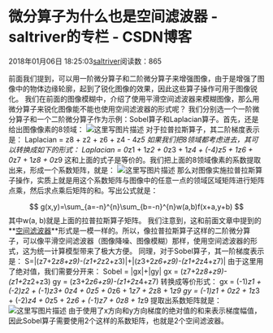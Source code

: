 
# 微分算子为什么也是空间滤波器 - saltriver的专栏 - CSDN博客


2018年01月06日 18:25:03[saltriver](https://me.csdn.net/saltriver)阅读数：865


前面我们提到，可以用一阶微分算子和二阶微分算子来增强图像，由于是增强了图像中的物体边缘轮廓，起到了锐化图像的效果，因此这些算子操作可用于图像锐化。
我们在前面的图像模糊中，介绍了使用平滑空间滤波器来模糊图像，那么用微分算子来锐化图像能不能也使用空间滤波器的形式呢？
我们分别选一个一阶微分算子和一个二阶微分算子作为示例：Sobel算子和Laplacian算子。首先，还是给出图像像素的8领域：
![这里写图片描述](https://img-blog.csdn.net/20180106180614065?watermark/2/text/aHR0cDovL2Jsb2cuY3Nkbi5uZXQvc2FsdHJpdmVy/font/5a6L5L2T/fontsize/400/fill/I0JBQkFCMA==/dissolve/70/gravity/SouthEast)
对于拉普拉斯算子，其二阶梯度表示是：
Laplacian = z8 + z2 + z6 + z4 - 4*z5
如果我们把8领域都考虑进去，其可以转换成如下的形式：
Laplacian =
0*z1 + 1*z2 + 0*z3 +
1*z4 + (-4)*z5 + 1*z6 +
0*z7 + 1*z8 + 0*z9
这和上面的式子是等价的。我们把上面的8领域像素的系数提取出来，形成一个系数矩阵，就是：
![这里写图片描述](https://img-blog.csdn.net/20180106180650491?watermark/2/text/aHR0cDovL2Jsb2cuY3Nkbi5uZXQvc2FsdHJpdmVy/font/5a6L5L2T/fontsize/400/fill/I0JBQkFCMA==/dissolve/70/gravity/SouthEast)
那么对图像实施拉普拉斯算子操作，实质上就是用这个系数矩阵与图像中的任意一点的领域区域矩阵进行矩阵点乘，然后求点乘后矩阵的和。写出公式就是：

$$
g(x,y)=\sum_{a=-n}^{n}\sum_{b=-n}^{n}w(a,b)f(x+a,y+b)
$$
其中w(a, b)就是上面的拉普拉斯算子矩阵。
我们注意到，这和前面文章中提到的**[空间滤波器](http://blog.csdn.net/saltriver/article/details/78883964)**形式是一模一样的。所以，像拉普拉斯算子这样的二阶微分算子，可以像平滑空间滤波器（图像降噪、图像模糊）那样，使用空间滤波器的形式，这为统一计算模型带来了极大方便。
同理，对于Sobel算子，其一阶梯度表示是：
S=|(z7+2*z8+z9)-(z1+2*z2+z3)|+|(z3+2*z6+z9)-(z1+2*z4+z7)|
由于这里用了绝对值，我们需要分开来：
Sobel = |gx|+|gy|
gx = (z7+2*z8+z9)-(z1+2*z2+z3)
gy = (z3+2*z6+z9)-(z1+2*z4+z7)
转换成等价形式：
gx =
(-1)*z1 + (-2)*z2 + (-1)*z3+
0*z4 + 0*z5 + 0*z6 +
1*z7 + 2*z8 + 1*z9
gy =
(-1)*z1 + 0*z2 + 1*z3 +
(-2)*z4 + 0*z5 + 2*z6 +
(-1)*z7 + 0*z8 + 1*z9
提取出系数矩阵就是：
![这里写图片描述](https://img-blog.csdn.net/20180106181031926?watermark/2/text/aHR0cDovL2Jsb2cuY3Nkbi5uZXQvc2FsdHJpdmVy/font/5a6L5L2T/fontsize/400/fill/I0JBQkFCMA==/dissolve/70/gravity/SouthEast)
由于使用了x方向和y方向梯度的绝对值的和来表示梯度幅值，因此Sobel算子需要使用2个这样的系数矩阵，也就是2个空间滤波器。

